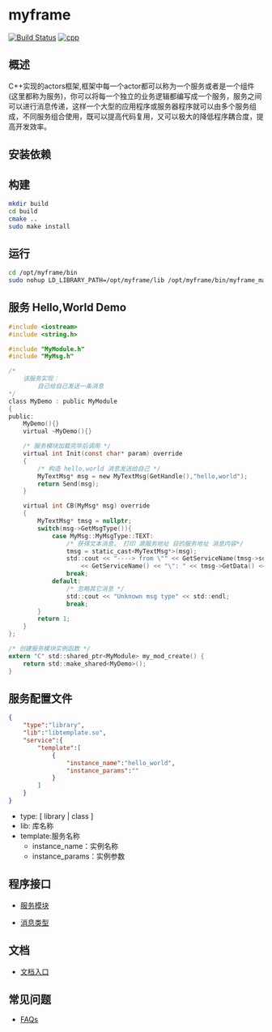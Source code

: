 # myframe

[![Build Status](https://travis-ci.com/lkpworkspace/myframe.svg?branch=master)](https://travis-ci.com/lkpworkspace/myframe)
[![cpp](https://img.shields.io/badge/language-cpp-green.svg)](https://img.shields.io/badge/language-cpp-green.svg)

## 概述
C++实现的actors框架,框架中每一个actor都可以称为一个服务或者是一个组件(这里都称为服务)，你可以将每一个独立的业务逻辑都编写成一个服务，服务之间可以进行消息传递，这样一个大型的应用程序或服务器程序就可以由多个服务组成，不同服务组合使用，既可以提高代码复用，又可以极大的降低程序耦合度，提高开发效率。

## 安装依赖
## 构建

```sh
mkdir build
cd build
cmake ..
sudo make install
```

## 运行

```sh
cd /opt/myframe/bin
sudo nohup LD_LIBRARY_PATH=/opt/myframe/lib /opt/myframe/bin/myframe_main &
```

## 服务 Hello,World Demo

```c
#include <iostream>
#include <string.h>

#include "MyModule.h"
#include "MyMsg.h"

/*
    该服务实现：
        自己给自己发送一条消息
*/
class MyDemo : public MyModule
{
public:
    MyDemo(){}
    virtual ~MyDemo(){}

    /* 服务模块加载完毕后调用 */
    virtual int Init(const char* param) override
    {
        /* 构造 hello,world 消息发送给自己 */
        MyTextMsg* msg = new MyTextMsg(GetHandle(),"hello,world");
        return Send(msg);
    }

    virtual int CB(MyMsg* msg) override
    {
        MyTextMsg* tmsg = nullptr;
        switch(msg->GetMsgType()){
            case MyMsg::MyMsgType::TEXT:
                /* 获得文本消息， 打印 源服务地址 目的服务地址 消息内容*/
                tmsg = static_cast<MyTextMsg*>(msg);
                std::cout << "----> from \"" << GetServiceName(tmsg->source) << "\" to \"" 
                    << GetServiceName() << "\": " << tmsg->GetData() << std::endl;
                break;
            default:
                /* 忽略其它消息 */
                std::cout << "Unknown msg type" << std::endl;
                break;
        }
        return 1;
    }
};

/* 创建服务模块实例函数 */
extern "C" std::shared_ptr<MyModule> my_mod_create() {
    return std::make_shared<MyDemo>();
}

```

## 服务配置文件
```json
{
    "type":"library",
    "lib":"libtemplate.so",
    "service":{
        "template":[
            {
                "instance_name":"hello_world",
                "instance_params":""
            }
        ]
    }
}
```
- type: [ library | class ]
- lib: 库名称
- template:服务名称
    - instance_name：实例名称
    - instance_params：实例参数

## 程序接口

- [服务模块](https://github.com/lkpworkspace/myframe/blob/master/myframe/MyModule.h)

- [消息类型](https://github.com/lkpworkspace/myframe/blob/master/myframe/MyMsg.h)

## 文档
- [文档入口](https://github.com/lkpworkspace/myframe/wiki)

## 常见问题
- [FAQs](https://github.com/lkpworkspace/myframe/wiki/FAQs)
